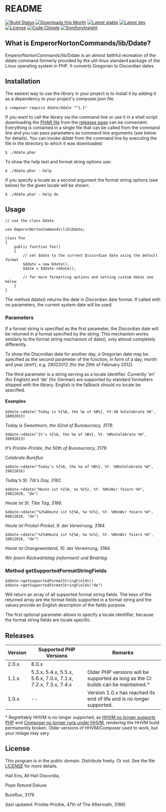 # README

[![Build Status](https://travis-ci.org/dweichert/Ddate.svg?branch=master)](https://travis-ci.org/dweichert/Ddate)
[![Downloads this Month](https://img.shields.io/packagist/dm/ddate/ddate.svg?style=flat)](https://packagist.org/packages/ddate/ddate)
[![Latest stable](https://img.shields.io/packagist/v/ddate/ddate.svg?style=flat&label=stable)](https://packagist.org/packages/ddate/ddate)
[![Latest dev](https://img.shields.io/packagist/vpre/ddate/ddate.svg?style=flat&label=unstable)](https://packagist.org/packages/ddate/ddate)
[![License](https://img.shields.io/packagist/l/ddate/ddate.svg?style=flat&label=license)](https://packagist.org/packages/ddate/ddate)
[![Code Climate](https://codeclimate.com/github/dweichert/Ddate/badges/gpa.svg)](https://codeclimate.com/github/dweichert/Ddate)
[![SymfonyInsight](https://insight.symfony.com/projects/adbb07bc-edaa-4d6e-a113-0b766de6687a/mini.svg)](https://insight.symfony.com/projects/adbb07bc-edaa-4d6e-a113-0b766de6687a)

## What is EmperorNortonCommands/lib/Ddate?

EmperorNortonCommands/lib/Ddate is an almost faithful recreation of the ddate
command formerly provided by the *util-linux* standard package of the Linux
operating system in PHP. It converts Gregorian to Discordian dates.

## Installation

The easiest way to use the library in your project is to install it by adding
it as a dependency to your project's composer.json file.

    $ composer require ddate/ddate "^1.1"
    
If you want to call the library via the command line or use it in a shell
script downloading the
[PHAR file](https://en.wikipedia.org/wiki/PHAR_(file_format)) from the
[releases page](https://github.com/dweichert/Ddate/releases/latest) can be
convenient. Everything is contained in a single file that can be called from
the command line and you can pass parameters as command line arguments (see
below for details). You can invoke *ddate* from the command line by executing
the file in the directory to which it was downloaded:
    
    $ ./ddate.phar

To show the help text and format string options use:

    $ ./ddate.phar --help

If you specify a locale as a second argument the format string options
(see below) for the given locale will be shown:

    $ ./ddate.phar --help de

## Usage

```
// use the class Ddate

use EmperorNortonCommands\lib\Ddate;

class Foo
{
    public function foo()
    {
        // set $date to the current Discordian date using the default format
        $ddate = new Ddate();
        $date = $ddate->ddate();

        // for more formatting options and setting custom dates see below
    }
}
```

The method ddate() returns the date in Discordian date format. If called
with no parameters, the current system date will be used. 

### Parameters

If a format string is specified as the first parameter, the Discordian date
will be returned in a format specified by the string. This mechanism works
similarly to the format string mechanism of date(), only almost completely
differently.

To show the Discordian date for another day, a Gregorian date may be
specified as the second parameter of the function, in form of a day, month
and year (dmY), e.g. 29022012 (for the 29th of February 2012).

The third parameter is a string serving as a locale identifier. Currently
'en' (for English) and 'de' (for German) are supported by standard
formatters shipped with the library. English is the fallback should no
locale be specified.

#### Examples

    $ddate->ddate('Today is %{%A, the %e of %B%}, %Y.%N %nCelebrate %H', 18092013)

*Today is Sweetmorn, the 42nd of Bureaucracy, 3179.*

    $ddate->ddate("It's %{%A, the %e of %B%}, %Y. %N%nCelebrate %H", 26092013)

*It's Prickle-Prickle, the 50th of Bureaucracy, 3179.*

*Celebrate Bureflux*

    $ddate->ddate("Today's %{%A, the %e of %B%}, %Y. %N%nCelebrate %H", 29022016)

*Today's St. Tib's Day, 3182.*

    $ddate->ddate("Heute ist %{%A, %e %C%}, %Y. %N%nWir feiern %H", 29022020, "de")
    
*Heute ist St. Tibs Tag, 3186.*

    $ddate->ddate("%2%4Heute ist %{%A, %e %C%}, %Y. %N%nWir feiern %H", 09012018, "de")
    
*Heute ist Prickel-Prickel, 9. der Verwirrung, 3184.*

    $ddate->ddate("%2%4Heute ist %{%A, %e %C%}, %Y. %N%nWir feiern %H", 10012018, "de")

*Heute ist Orangewerdend, 10. der Verwirrung, 3184.* 

*Wir feiern Rückwärtstag (reformiert) und Binärtag*

### Method getSupportedFormatStringFields

    $ddate->getSupportedFormatStringFields()
    $ddate->getSupportedFormatStringFields("de")

Will return an array of all supported format string fields. The keys of
the returned array are the format fields supported in a format string and
the values provide an English description of the fields purpose.

The first optional parameter allows to specify a locale identifier, because
the format string fields are locale specific.

##  Releases

| Version | Supported PHP Versions                                                  | Remarks                                                                 |
|---------|-------------------------------------------------------------------------|-------------------------------------------------------------------------|
| 2.0.x   | 8.0.x                                                                   |                                                                         |
| 1.1.x   | 5.3.x, 5.4.x, 5.5.x, 5.6.x, 7.0.x, 7.1.x, 7.2.x, 7.3.x, 7.4.x           | Older PHP versions will be supported as long as the CI builds can be maintained.\* |
| 1.0.x   | --                                                                      | Version 1.0.x has reached its end of life and is  no longer supported.  |

\* Regrettably HHVM is no longer supported, as [HHVM no longer supports PHP](https://hhvm.com/blog/2018/09/12/end-of-php-support-future-of-hack.html) and [Composer no longer runs under HHVM](https://hhvm.com/blog/2019/02/11/hhvm-4.0.0.html), rendering the HHVM build permanently broken. Older versions of HHVM/Composer used to work, but your milage may vary.

## License

This program is in the public domain. Distribute freely. Or not.
See the file [LICENSE](LICENSE) for more details.


Hail Eris, All Hail Discordia,

Pope Rotund Deluxe

Bureflux, 3179

(last updated: Prickle-Prickle, 47th of The Aftermath, 3186)
